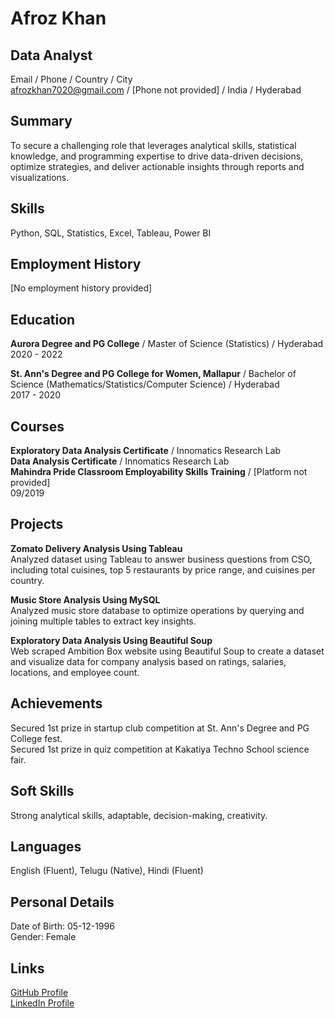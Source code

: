 # Afroz Khan

## Data Analyst

Email / Phone / Country / City  
afrozkhan7020@gmail.com / [Phone not provided] / India / Hyderabad  

## Summary  

To secure a challenging role that leverages analytical skills, statistical knowledge, and programming expertise to drive data-driven decisions, optimize strategies, and deliver actionable insights through reports and visualizations.  

## Skills  
Python, SQL, Statistics, Excel, Tableau, Power BI  

## Employment History  
[No employment history provided]  

## Education  
**Aurora Degree and PG College** / Master of Science (Statistics) / Hyderabad  
2020 - 2022  

**St. Ann's Degree and PG College for Women, Mallapur** / Bachelor of Science (Mathematics/Statistics/Computer Science) / Hyderabad  
2017 - 2020  

## Courses  
**Exploratory Data Analysis Certificate** / Innomatics Research Lab  
**Data Analysis Certificate** / Innomatics Research Lab  
**Mahindra Pride Classroom Employability Skills Training** / [Platform not provided]  
09/2019  

## Projects  
**Zomato Delivery Analysis Using Tableau**  
Analyzed dataset using Tableau to answer business questions from CSO, including total cuisines, top 5 restaurants by price range, and cuisines per country.  

**Music Store Analysis Using MySQL**  
Analyzed music store database to optimize operations by querying and joining multiple tables to extract key insights.  

**Exploratory Data Analysis Using Beautiful Soup**  
Web scraped Ambition Box website using Beautiful Soup to create a dataset and visualize data for company analysis based on ratings, salaries, locations, and employee count.  

## Achievements  
Secured 1st prize in startup club competition at St. Ann's Degree and PG College fest.  
Secured 1st prize in quiz competition at Kakatiya Techno School science fair.  

## Soft Skills  
Strong analytical skills, adaptable, decision-making, creativity.  

## Languages  
English (Fluent), Telugu (Native), Hindi (Fluent)  

## Personal Details  
Date of Birth: 05-12-1996  
Gender: Female  

## Links  
[GitHub Profile](https://github.com/afrozkhan)  
[LinkedIn Profile](https://www.linkedin.com/in/afrozkhan35b0822)